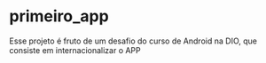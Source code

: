 # primeiro_app
Esse projeto é fruto de um desafio do curso de Android na DIO, que consiste em internacionalizar o APP 
